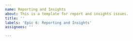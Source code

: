 ```yaml
---
name: Reporting and Insights
about: This is a template for report and insights issues.
title: ''
labels: 'Epic 6: Reporting and Insights'
assignees: ''

---
```



